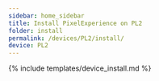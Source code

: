 ```yaml
---
sidebar: home_sidebar
title: Install PixelExperience on PL2
folder: install
permalink: /devices/PL2/install/
device: PL2
---
```

{% include templates/device_install.md %}